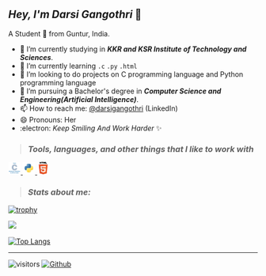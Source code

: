 ## *Hey, I'm Darsi Gangothri* 👋
A Student 🚀 from Guntur, India.

- 🔭 I’m currently studying in _**KKR and KSR Institute of Technology and Sciences**_.
- 🌱 I’m currently learning `.c`  `.py`  `.html`
- 👯 I’m looking to do projects on C programming language and Python programming language
- 💼 I’m pursuing a Bachelor's degree in **_Computer Science and Engineering(Artificial Intelligence)_**.
- 📫 How to reach me: [@darsigangothri](https://www.linkedin.com/in/darsi-gangothri-7a0607209/) (LinkedIn)
- 😄 Pronouns: Her
- :electron: *Keep Smiling And Work Harder* ✨
> ### _Tools, languages, and other things that I like to work with_
<a href="https://github.com/darsigangothri06/mycprograms" target = "_blank"> <img src = "https://raw.githubusercontent.com/github/explore/80688e429a7d4ef2fca1e82350fe8e3517d3494d/topics/c/c.png" width=5%> </a>
<a href = "https://www.python.org/" target = "_blank"> <img src = "https://raw.githubusercontent.com/github/explore/80688e429a7d4ef2fca1e82350fe8e3517d3494d/topics/python/python.png" width = 5%> </a>
<a href = "https://github.com/darsigangothri06/HTML" target = "_blank"> <img src = "https://raw.githubusercontent.com/github/explore/80688e429a7d4ef2fca1e82350fe8e3517d3494d/topics/html/html.png" width = 5%></a>
<!--

[![Top Langs](https://github-readme-stats.vercel.app/api/top-langs/?username=darsigangothri06)](https://github.com/darsigangothri06/github-readme-stats)

<img src="https://github-readme-stats.vercel.app/api?username=darsigangothri06&&show_icons=true&title_color=ffffff&icon_color=bb2acf&text_color=daf7dc&bg_color=151515"> 

<p>&nbsp;<img align="center" src="https://github-readme-stats.vercel.app/api?username=darsigangothri06&show_icons=true&locale=en" alt="darsigangothri06" /></p>

<p align="left"> <a href="https://github.com/darsigangothri06/darsigangothri06"><img src="https://github-profile-trophy.vercel.app/?username=darsigangothri06" alt="darsigangothri06" /></a> </p>
<p><img align="center" src="https://github-readme-streak-stats.herokuapp.com/?user=darsigangothri06&" alt="darsigangothri06" /></p>

![GitHub stats](https://github-readme-stats.vercel.app/api?username=darsigangothri06&show_icons=true&theme=tokyonight)
-->
> ### _Stats about me:_
[![trophy](https://github-profile-trophy.vercel.app/?username=darsigangothri06&theme=onedark)](https://github.com/darsigangothri06)

<img src="https://github-readme-stats.vercel.app/api?username=darsigangothri06&&show_icons=true&title_color=ffffff&icon_color=bb2acf&text_color=daf7dc&bg_color=151515"> 

[![Top Langs](https://github-readme-stats.vercel.app/api/top-langs/?username=darsigangothri06&layout=compact)](https://github.com/darsigangothri06)

---
![visitors](https://visitor-badge.laobi.icu/badge?page_id=darsigangothri06.darsigangothri06) [![Github](https://img.shields.io/github/followers/darsigangothri06?label=Follow&style=social)](https://github.com/darsigangothri06) 
